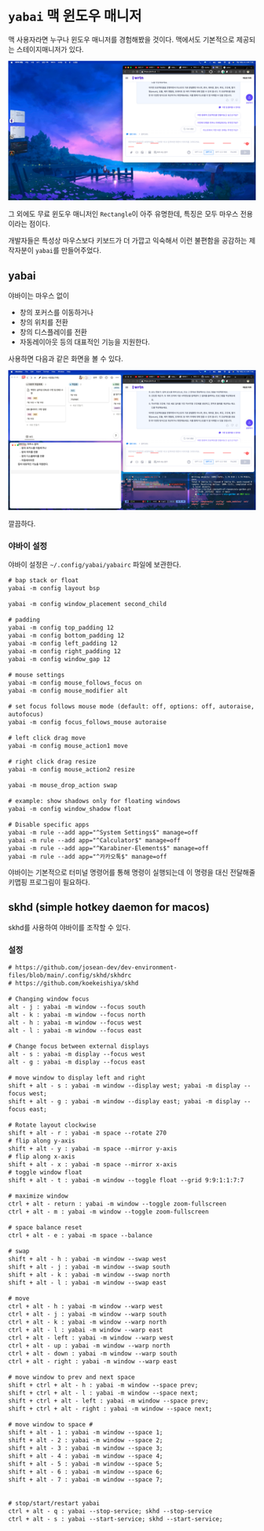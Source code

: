 # `yabai` 맥 윈도우 매니저

맥 사용자라면 누구나 윈도우 매니저를 경험해봤을 것이다.
맥에서도 기본적으로 제공되는 스테이지매니저가 있다.

![스테이지 매니저](./yabai1.png)

그 외에도 무료 윈도우 매니저인 `Rectangle`이 아주 유명한데, 특징은 모두 마우스 전용이라는 점이다. 

개발자들은 특성상 마우스보다 키보드가 더 가깝고 익숙해서 이런 불편함을 공감하는 제작자분이 `yabai`를 만들어주었다.

## yabai
야바이는 마우스 없이
- 창의 포커스를 이동하거나
- 창의 위치를 전환
- 창의 디스플레이를 전환
- 자동레이아웃
등의 대표적인 기능을 지원한다.

사용하면 다음과 같은 화면을 볼 수 있다.


![야바이](./yabai2.png)

깔끔하다.

### 야바이 설정
야바이 설정은 `~/.config/yabai/yabairc` 파일에 보관한다.
```shell
# bap stack or float 
yabai -m config layout bsp 

yabai -m config window_placement second_child 

# padding
yabai -m config top_padding 12
yabai -m config bottom_padding 12
yabai -m config left_padding 12
yabai -m config right_padding 12
yabai -m config window_gap 12 

# mouse settings
yabai -m config mouse_follows_focus on
yabai -m config mouse_modifier alt

# set focus follows mouse mode (default: off, options: off, autoraise, autofocus)
yabai -m config focus_follows_mouse autoraise

# left click drag move
yabai -m config mouse_action1 move

# right click drag resize
yabai -m config mouse_action2 resize

yabai -m mouse_drop_action swap

# example: show shadows only for floating windows
yabai -m config window_shadow float

# Disable specific apps
yabai -m rule --add app="^System Settings$" manage=off 
yabai -m rule --add app="^Calculator$" manage=off 
yabai -m rule --add app="^Karabiner-Elements$" manage=off
yabai -m rule --add app="^카카오톡$" manage=off 
```

야바이는 기본적으로 터미널 명령어를 통해 명령이 실행되는데 이 명령을 대신 전달해줄 키맵핑 프로그림이 필요하다. 

## skhd (simple hotkey daemon for macos)

skhd를 사용하여 야바이를 조작할 수 있다.

### 설정

```shell
# https://github.com/josean-dev/dev-environment-files/blob/main/.config/skhd/skhdrc
# https://github.com/koekeishiya/skhd

# Changing window focus
alt - j : yabai -m window --focus south
alt - k : yabai -m window --focus north
alt - h : yabai -m window --focus west
alt - l : yabai -m window --focus east

# Change focus between external displays
alt - s : yabai -m display --focus west
alt - g : yabai -m display --focus east

# move window to display left and right
shift + alt - s : yabai -m window --display west; yabai -m display --focus west;
shift + alt - g : yabai -m window --display east; yabai -m display --focus east;

# Rotate layout clockwise
shift + alt - r : yabai -m space --rotate 270
# flip along y-axis
shift + alt - y : yabai -m space --mirror y-axis
# flip along x-axis
shift + alt - x : yabai -m space --mirror x-axis
# toggle window float
shift + alt - t : yabai -m window --toggle float --grid 9:9:1:1:7:7

# maximize window
ctrl + alt - return : yabai -m window --toggle zoom-fullscreen
ctrl + alt - m : yabai -m window --toggle zoom-fullscreen

# space balance reset
ctrl + alt - e : yabai -m space --balance 

# swap
shift + alt - h : yabai -m window --swap west
shift + alt - j : yabai -m window --swap south
shift + alt - k : yabai -m window --swap north
shift + alt - l : yabai -m window --swap east

# move
ctrl + alt - h : yabai -m window --warp west
ctrl + alt - j : yabai -m window --warp south
ctrl + alt - k : yabai -m window --warp north
ctrl + alt - l : yabai -m window --warp east
ctrl + alt - left : yabai -m window --warp west
ctrl + alt - up : yabai -m window --warp north
ctrl + alt - down : yabai -m window --warp south
ctrl + alt - right : yabai -m window --warp east

# move window to prev and next space
shift + ctrl + alt - h : yabai -m window --space prev;
shift + ctrl + alt - l : yabai -m window --space next;
shift + ctrl + alt - left : yabai -m window --space prev;
shift + ctrl + alt - right : yabai -m window --space next;

# move window to space #
shift + alt - 1 : yabai -m window --space 1;
shift + alt - 2 : yabai -m window --space 2;
shift + alt - 3 : yabai -m window --space 3;
shift + alt - 4 : yabai -m window --space 4;
shift + alt - 5 : yabai -m window --space 5;
shift + alt - 6 : yabai -m window --space 6;
shift + alt - 7 : yabai -m window --space 7;


# stop/start/restart yabai
ctrl + alt - q : yabai --stop-service; skhd --stop-service
ctrl + alt - s : yabai --start-service; skhd --start-service;

```
